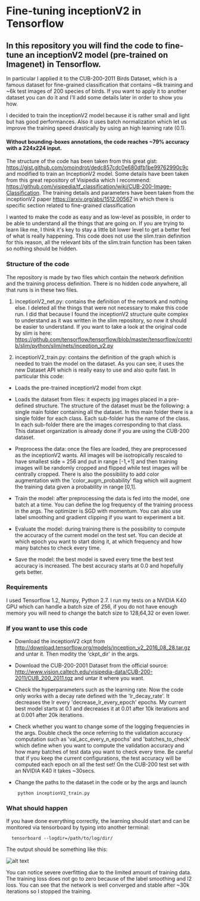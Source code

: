 # Fine-tuning inceptionV2 in Tensorflow

## In this repository you will find the code to fine-tune an inceptionV2 model (pre-trained on Imagenet) in Tensorflow.

In particular I applied it to the CUB-200-2011 Birds Dataset, which is a famous dataset for fine-grained classification that contains ~6k training and ~6k test images of 200 species of birds. If you want to apply it to another dataset you can do it and I'll add some details later in order to show you how. 

I decided to train the inceptionV2 model because it is rather small and light but has good performances. Also it uses batch normalization which let us improve the training speed drastically by using an high learning rate (0.1). 

#### Without bounding-boxes annotations, the code reaches ~79% accuracy with a 224x224 input. 

The structure of the code has been taken from this great gist: https://gist.github.com/omoindrot/dedc857cdc0e680dfb1be99762990c9c and modified to train an InceptionV2 model. Some details have been taken from this great repository of Visipedia which I recommend: https://github.com/visipedia/tf_classification/wiki/CUB-200-Image-Classification. The training details and parameters have been taken from the inceptionV2 paper https://arxiv.org/abs/1512.00567 in which there is specific section related to fine-grained classification

I wanted to make the code as easy and as low-level as possible, in order to be able to understand all the things that are going on. If you are trying to learn like me, I think it's key to stay a little bit lower level to get a better feel of what is really happening. This code does not use the slim.train definition for this reason, all the relevant bits of the slim.train function has been taken so nothing should be hidden. 

### Structure of the code

The repository is made by two files which contain the network definition and the training process definition. There is no hidden code anywhere, all that runs is in these two files. 

1. inceptionV2_net.py: contains the definition of the network and nothing else. I deleted all the things that were not necessary to make this code run. I did that because I found the inceptionV2 structure quite complex to understand as it was written in the slim repository, so now it should be easier to understand. If you want to take a look at the original code by slim is here: https://github.com/tensorflow/tensorflow/blob/master/tensorflow/contrib/slim/python/slim/nets/inception_v2.py 

2. inceptionV2_train.py: contains the definition of the graph which is needed to train the model on the dataset. As you can see, it uses the new Dataset API which is really easy to use and also quite fast. In particular this code:

- Loads the pre-trained inceptionV2 model from ckpt

- Loads the dataset from files: it expects jpg images placed in a pre-defined structure. The structure of the dataset must be the following: a single main folder containing all the dataset. In this main folder there is a single folder for each class. Each sub-folder has the name of the class. In each sub-folder there are the images corresponding to that class. This dataset organization is already done if you are using the CUB-200 dataset. 

- Preprocess the data: once the files are loaded, they are preprocessed as the inceptionV2 wants. All images will be isotropically rescaled to have smallest side = 256 and put in range [-1,+1] and then training images will be randomly cropped and flipped while test images will be centrally cropped. There is also the possibility to add color augmentation with the 'color_augm_probability' flag which will augment the training data given a probability in range [0,1].

- Train the model: after preprocessing the data is fed into the model, one batch at a time. You can define the log frequency of the training process in the args. The optimizer is SGD with momentum. You can also use label smoothing and gradient clipping if you want to experiment a bit. 

- Evaluate the model: during training there is the possibility to compute the accuracy of the current model on the test set. You can decide at which epoch you want to start doing it, at which frequency and how many batches to check every time. 

- Save the model: the best model is saved every time the best test accuracy is increased. The best accuracy starts at 0.0 and hopefully gets better. 

### Requirements

I used Tensorflow 1.2, Numpy, Python 2.7. I run my tests on a NVIDIA K40 GPU which can handle a batch size of 256, if you do not have enough memory you will need to change the batch size to 128,64,32 or even lower. 

### If you want to use this code

- Download the inceptionV2 ckpt from http://download.tensorflow.org/models/inception_v2_2016_08_28.tar.gz and untar it. Then modity the 'ckpt_dir' in the args.
- Download the CUB-200-2001 Dataset from the official source: http://www.vision.caltech.edu/visipedia-data/CUB-200-2011/CUB_200_2011.tgz and untar it where you want. 
- Check the hyperparameters such as the learning rate. Now the code only works with a decay rate defined with the 'lr_decay_rate'. It decreases the lr every 'decrease_lr_every_epoch' epochs. My current best model starts at 0.1 and decreases it at 0.01 after 10k iterations and at 0.001 after 20k iterations. 
- Check whether you want to change some of the logging frequencies in the args. Double check the once referring to the validation accuracy computation such as 'val_acc_every_n_epochs' and 'batches_to_check' which define when you want to compute the validation accuracy and how many batches of test data you want to check every time. Be careful that if you keep the current configurations, the test accuracy will be computed each epoch on all the test set! On the CUB-200 test set with an NVIDIA K40 it takes ~30secs.
- Change the paths to the dataset in the code or by the args and launch

       python inceptionV2_train.py

### What should happen

If you have done everything correctly, the learning should start and can be monitored via tensorboard by typing into another terminal:

      tensorboard --logdir=/path/to/log/dir/ 
      
The output should be something like this:

![alt text](https://github.com/simo23/inceptionV2_finetune/blob/master/training_tensorboard.png "tensorboard")

You can notice severe overfitting due to the limited amount of training data. The training loss does not go to zero because of the label smoothing and l2 loss. You can see that the network is well converged and stable after ~30k iterations so I stopped the training. 

       
       


